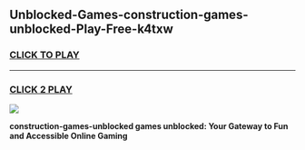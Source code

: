 
## Unblocked-Games-construction-games-unblocked-Play-Free-k4txw
<h3>
<a href="https://premium76.site?title=construction-games-unblocked&ref=18A1">CLICK TO PLAY</a></h3>
<hr>

<h3>
<a href="https://premium76.site?title=construction-games-unblocked&ref=18A1">CLICK 2 PLAY</a>
  
</h3>

<a href="https://premium76.site?title=construction-games-unblocked&ref=18A1"><img src="https://clearcache.store/games.png"></a>


**construction-games-unblocked games unblocked: Your Gateway to Fun and Accessible Online Gaming**
